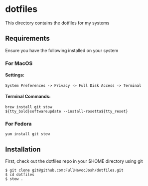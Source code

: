# dotfiles

This directory contains the dotfiles for my systems

## Requirements

Ensure you have the following installed on your system

### For MacOS
#### Settings:
```
System Preferences -> Privacy -> Full Disk Access -> Terminal
```
#### Terminal Commands:
```
brew install git stow
${tty_bold}softwareupdate --install-rosetta${tty_reset}
```

### For Fedora

```
yum install git stow
```

## Installation

First, check out the dotfiles repo in your $HOME directory using git

```
$ git clone git@github.com:FullHavocJosh/dotfiles.git
$ cd dotfiles
$ stow .
```

